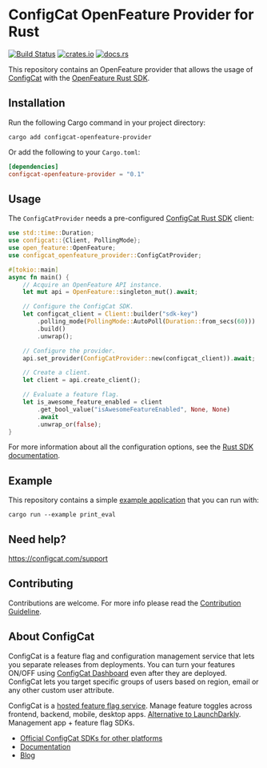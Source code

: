 # ConfigCat OpenFeature Provider for Rust

[![Build Status](https://github.com/configcat/openfeature-rust/actions/workflows/ci.yml/badge.svg?branch=main)](https://github.com/configcat/openfeature-rust/actions/workflows/ci.yml)
[![crates.io](https://img.shields.io/crates/v/configcat-openfeature-provider.svg?logo=rust)](https://crates.io/crates/configcat-openfeature-provider)
[![docs.rs](https://img.shields.io/badge/docs.rs-configcat-openfeature-provider-66c2a5?logo=docs.rs)](https://docs.rs/configcat-openfeature-provider)

This repository contains an OpenFeature provider that allows the usage of [ConfigCat](https://configcat.com) with the [OpenFeature Rust SDK](https://github.com/open-feature/rust-sdk).

## Installation

Run the following Cargo command in your project directory:
```shell
cargo add configcat-openfeature-provider
```

Or add the following to your `Cargo.toml`:

```toml
[dependencies]
configcat-openfeature-provider = "0.1"
```

## Usage

The `ConfigCatProvider` needs a pre-configured [ConfigCat Rust SDK](https://github.com/configcat/php-sdk) client:

```rust
use std::time::Duration;
use configcat::{Client, PollingMode};
use open_feature::OpenFeature;
use configcat_openfeature_provider::ConfigCatProvider;

#[tokio::main]
async fn main() {
    // Acquire an OpenFeature API instance.
    let mut api = OpenFeature::singleton_mut().await;

    // Configure the ConfigCat SDK.
    let configcat_client = Client::builder("sdk-key")
        .polling_mode(PollingMode::AutoPoll(Duration::from_secs(60)))
        .build()
        .unwrap();

    // Configure the provider.
    api.set_provider(ConfigCatProvider::new(configcat_client)).await;

    // Create a client.
    let client = api.create_client();

    // Evaluate a feature flag.
    let is_awesome_feature_enabled = client
        .get_bool_value("isAwesomeFeatureEnabled", None, None)
        .await
        .unwrap_or(false);
}
```

For more information about all the configuration options, see the [Rust SDK documentation](https://configcat.com/docs/sdk-reference/rust/#creating-the-configcat-client).

## Example

This repository contains a simple [example application](./examples/print_eval.rs) that you can run with:
```shell
cargo run --example print_eval
```

## Need help?
https://configcat.com/support

## Contributing
Contributions are welcome. For more info please read the [Contribution Guideline](CONTRIBUTING.md).

## About ConfigCat
ConfigCat is a feature flag and configuration management service that lets you separate releases from deployments. You can turn your features ON/OFF using <a href="https://app.configcat.com" target="_blank">ConfigCat Dashboard</a> even after they are deployed. ConfigCat lets you target specific groups of users based on region, email or any other custom user attribute.

ConfigCat is a <a href="https://configcat.com" target="_blank">hosted feature flag service</a>. Manage feature toggles across frontend, backend, mobile, desktop apps. <a href="https://configcat.com" target="_blank">Alternative to LaunchDarkly</a>. Management app + feature flag SDKs.

- [Official ConfigCat SDKs for other platforms](https://github.com/configcat)
- [Documentation](https://configcat.com/docs)
- [Blog](https://configcat.com/blog)
